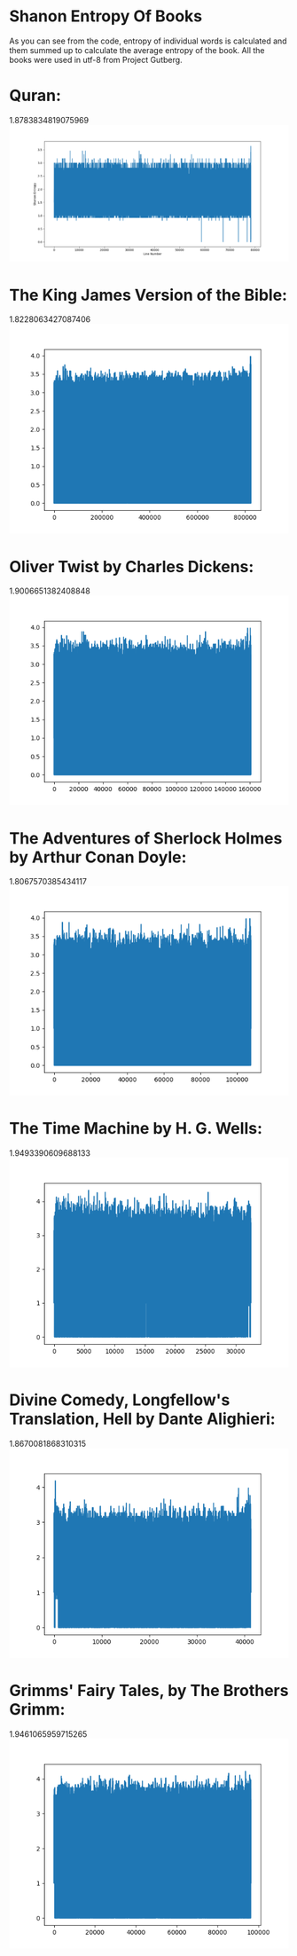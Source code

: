 # Shanon Entropy Of Books
As you can see from the code, entropy of individual words is calculated and them summed up to calculate the average entropy of the book.
All the books were used in utf-8 from Project Gutberg.


Quran:
======
1.8783834819075969
![alt text](https://github.com/QuantumNovice/ShanonEntropyOfBooks/blob/master/ShanonEntropyQuran.png)

The King James Version of the Bible:
====================================
1.8228063427087406
![alt text](https://github.com/QuantumNovice/ShanonEntropyOfBooks/blob/master/King%20James%20Bibles.png)

Oliver Twist by Charles Dickens:
================================
1.9006651382408848
![alt text](https://github.com/QuantumNovice/ShanonEntropyOfBooks/blob/master/Oliver%20Twist.png)

The Adventures of Sherlock Holmes by Arthur Conan Doyle:
========================================================
1.8067570385434117
![alt text](https://github.com/QuantumNovice/ShanonEntropyOfBooks/blob/master/adventures%20of%20sholmesACD.png)


The Time Machine by H. G. Wells:
================================
1.9493390609688133
![alt text](https://github.com/QuantumNovice/ShanonEntropyOfBooks/blob/master/The%20Time%20Machine%20HGWells.png)

Divine Comedy, Longfellow's Translation, Hell by Dante Alighieri:
=================================================================
1.8670081868310315
![alt text](https://github.com/QuantumNovice/ShanonEntropyOfBooks/blob/master/divine%20comedy.png)

Grimms' Fairy Tales, by The Brothers Grimm:
===========================================
1.9461065959715265
![alt text](https://github.com/QuantumNovice/ShanonEntropyOfBooks/blob/master/Grimms'%20Fairy%20Tales%2C%20by%20The%20Brothers%20Grimm.png)
